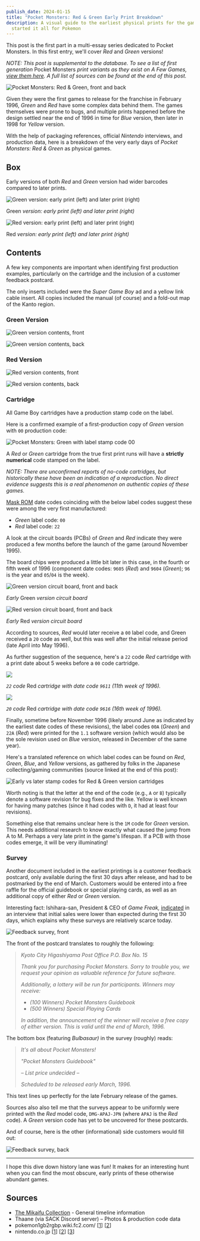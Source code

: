 ```yaml
---
publish_date: 2024-01-15
title: "Pocket Monsters: Red & Green Early Print Breakdown"
description: A visual guide to the earliest physical prints for the games that
  started it all for Pokemon
---
```

This post is the first part in a multi-essay series dedicated to Pocket Monsters. In this first entry, we'll cover *Red* and *Green* versions!

*NOTE: This post is supplemental to the database. To see a list of first generation* Pocket Monsters *print variants as they exist on A Few Games, [view them here](https://www.afew.games/?search=pocket+monsters&platform=game+boy). A full list of sources can be found at the end of this post.*

![Pocket Monsters: Red & Green, front and back](/uploads/red-green-hero.jpg)

Given they were the first games to release for the franchise in February 1996, *Green* and *Red* have some complex data behind them. The games themselves were prone to bugs, and multiple prints happened before the design settled near the end of 1996 in time for *Blue* version, then later in 1998 for *Yellow* version.

With the help of packaging references, official *Nintendo* interviews, and production data, here is a breakdown of the very early days of *Pocket Monsters: Red & Green* as physical games.

## Box

Early versions of both *Red* and *Green* version had wider barcodes compared to later prints.

![Green version: early print (left) and later print (right)](/uploads/green-box-early-and-late.png)

Green *version: early print (left) and later print (right)*

![Red version: early print (left) and later print (right)](/uploads/red-box-early-and-late.png)

Red *version: early print (left) and later print (right)*

## Contents

A few key components are important when identifying first production examples, particularly on the cartridge and the inclusion of a customer feedback postcard.

The only inserts included were the *Super Game Boy* ad and a yellow link cable insert. All copies included the manual (of course) and a fold-out map of the Kanto region.

### Green Version

![Green version contents, front](/uploads/green-contents.png)

![Green version contents, back](/uploads/green-contents-back.png)

### Red Version

![Red version contents, front](/uploads/red-contents.png)

![Red version contents, back](/uploads/red-contents-back.png)

### Cartridge

All Game Boy cartridges have a production stamp code on the label.

Here is a confirmed example of a first-production copy of *Green* version with `00` production code:

![Pocket Monsters: Green with label stamp code 00](/uploads/green-cart-label.png)

A *Red* or *Green* cartridge from the true first print runs will have a **strictly numerical** code stamped on the label.

*NOTE: There are unconfirmed reports of no-code cartridges, but historically these have been an indication of a reproduction. No direct evidence suggests this is a real phenomenon on authentic copies of these games.*

[Mask ROM](https://handwiki.org/wiki/Mask_ROM) date codes coinciding with the below label codes suggest these were among the very first manufactured:

* *Green* label code: `00`
* *Red* label code: `22`

A look at the circuit boards (PCBs) of *Green* and *Red* indicate they were produced a few months before the launch of the game (around November 1995).

The board chips were produced a little bit later in this case, in the fourth or fifth week of 1996 (component date codes: `9605` (*Red*) and `9604` (*Green*); `96` is the year and `05`/`04` is the week).

![Green version circuit board, front and back](/uploads/green-00-cart.jpeg)

*Early* Green *version circuit board*

![Red version circuit board, front and back](/uploads/red-22-cart.jpeg)

*Early* Red *version circuit board*

According to sources, *Red* would later receive a `00` label code, and Green received a `20` code as well, but this was well after the initial release period (late April into May 1996).

A﻿s further suggestion of the sequence, h﻿ere's a `22` code *R﻿ed* cartridge w﻿ith a print date about 5 weeks before a `00` code cartridge.

![](/uploads/red-22-code-9611.png)

*`22` code* Red *cartridge with date code `9611` (11th week of 1996).*

![](/uploads/red-20-code-9616.png)

*`20` code* Red *cartridge with date code `9616` (16th week of 1996).*

Finally, sometime before November 1996 (likely around June as indicated by the earliest date codes of these revisions), the label codes `00A` (*Green*) and `22A` (*Red*) were printed for the `1.1` software version (which would also be the sole revision used on *Blue* version, released in December of the same year).

Here's a translated reference on which label codes can be found on *Red*, *Green*, *Blue*, and *Yellow* versions, as gathered by folks in the Japanese collecting/gaming communities (source linked at the end of this post):

![Early vs later stamp codes for Red & Green version cartridges](/uploads/cart-code-table.png)

Worth noting is that the letter at the end of the code (e.g., `A` or `B`) typically denote a software revision for bug fixes and the like. Yellow is well known for having many patches (since it had codes with `D`, it had at least four revisions).

Something else that remains unclear here is the `1M` code for *Green* version. This needs additional research to know exactly what caused the jump from A to M. Perhaps a very late print in the game's lifespan. If a PCB with those codes emerge, it will be very illuminating!

### Survey

Another document included in the earliest printings is a customer feedback postcard, only available during the first 30 days after release, and had to be postmarked by the end of March. Customers would be entered into a free raffle for the official guidebook or special playing cards, as well as an additional copy of either *Red* or *Green* version.

Interesting fact: Ishihara-san, President & CEO of *Game Freak,* [indicated](https://iwataasks.nintendo.com/interviews/ds/pokemon/0/0/) in an interview that initial sales were lower than expected during the first 30 days, which explains why these surveys are relatively scarce today.

![Feedback survey, front](/uploads/survey-front.png)

The front of the postcard translates to roughly the following:

> *Kyoto City Higashiyama Post Office P.O. Box No. 15*
>
> *Thank you for purchasing Pocket Monsters. Sorry to trouble you, we request your opinion as valuable reference for future software.*
>
> *Additionally, a lottery will be run for participants. Winners may receive:*
>
> * *(100 Winners) Pocket Monsters Guidebook*
> * *(500 Winners) Special Playing Cards*
>
> *In addition, the announcement of the winner will receive a free copy of either version. This is valid until the end of March, 1996.*

The bottom box (featuring *Bulbasaur)* in the survey (roughly) reads:

> *It's all about Pocket Monsters!*
>
> *"Pocket Monsters Guidebook"*
>
> *– List price undecided –*
>
> *Scheduled to be released early March, 1996.*

This text lines up perfectly for the late February release of the games.

Sources also also tell me that the surveys appear to be uniformly were printed with the *Red* model code, `DMG-APAJ-JPN` (where `APAJ` is the *Red* code). A *Green* version code has yet to be uncovered for these postcards.

And of course, here is the other (informational) side customers would fill out:

![Feedback survey, back](/uploads/survey-back.png)

- - -

I hope this dive down history lane was fun! It makes for an interesting hunt when you can find the most obscure, early prints of these otherwise abundant games.

## Sources

* [The Mikaifu Collection](https://www.instagram.com/mikaifucollection/) - General timeline information
* Thaane (via SACK Discord server) – Photos & production code data
* pokemon1gb2rgbp.wiki.fc2.com/ [[1](https://pokemon1gb2rgbp.wiki.fc2.com/)] [[2](https://pokemon1gb2rgbp.wiki.fc2.com/wiki/初期版・後期版の違い)]
* nintendo.co.jp [[1](https://www.nintendo.co.jp/n02/dmg/apajapbj/index.html)] [[2](https://www.nintendo.co.jp/n02/dmg/apej/index.html)] [[3](https://www.nintendo.co.jp/n02/dmg/apsj/index.html)]
